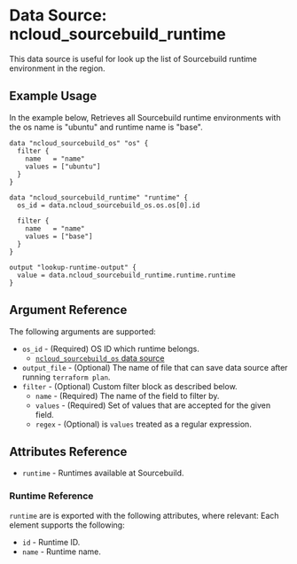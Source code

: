 # Data Source: ncloud_sourcebuild_runtime

This data source is useful for look up the list of Sourcebuild runtime environment in the region.

## Example Usage

In the example below, Retrieves all Sourcebuild runtime environments with the os name is "ubuntu" and runtime name is "base".

```hcl
data "ncloud_sourcebuild_os" "os" {
  filter {
    name   = "name"
    values = ["ubuntu"]
  }
}

data "ncloud_sourcebuild_runtime" "runtime" {
  os_id = data.ncloud_sourcebuild_os.os.os[0].id

  filter {
    name   = "name"
    values = ["base"]
  }
}

output "lookup-runtime-output" {
  value = data.ncloud_sourcebuild_runtime.runtime.runtime
}
```

## Argument Reference

The following arguments are supported:

* `os_id` - (Required) OS ID which runtime belongs.
    * [`ncloud_sourcebuild_os` data source](./data-sources/sourcebuild_os.md)
* `output_file` - (Optional) The name of file that can save data source after running `terraform plan`.
* `filter` - (Optional) Custom filter block as described below.
    * `name` - (Required) The name of the field to filter by.
    * `values` - (Required) Set of values that are accepted for the given field.
    * `regex` - (Optional) is `values` treated as a regular expression.

## Attributes Reference

* `runtime` - Runtimes available at Sourcebuild.

### Runtime Reference

`runtime` are is exported with the following attributes, where relevant: Each element supports the following:

* `id` - Runtime ID.
* `name` - Runtime name.